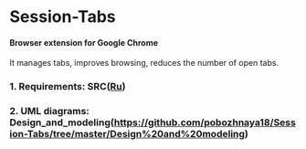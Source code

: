 # Session-Tabs
#### Browser extension for Google Chrome
It manages tabs, improves browsing, reduces the number of open tabs.
### 1. Requirements: SRC([Ru](https://github.com/pobozhnaya18/Session-Tabs/blob/master/Documents/%D0%A2%D1%80%D0%B5%D0%B1%D0%BE%D0%B2%D0%B0%D0%BD%D0%B8%D1%8F%20%D0%BA%20%D0%BF%D1%80%D0%BE%D0%B5%D0%BA%D1%82%D1%83.md))
### 2. UML diagrams: Design_and_modeling(https://github.com/pobozhnaya18/Session-Tabs/tree/master/Design%20and%20modeling)